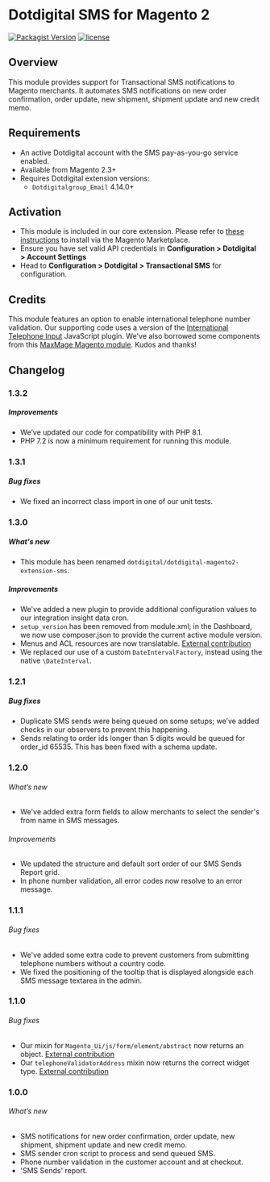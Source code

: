 # Dotdigital SMS for Magento 2
[![Packagist Version](https://img.shields.io/packagist/v/dotdigital/dotdigital-magento2-extension-sms?color=green&label=stable)](https://github.com/dotmailer/dotmailer-magento2-extension-sms/releases)
[![license](https://img.shields.io/github/license/mashape/apistatus.svg)](LICENSE.md)

## Overview
This module provides support for Transactional SMS notifications to Magento merchants. It automates SMS notifications on new order confirmation, order update, new shipment, shipment update and new credit memo.
  
## Requirements
- An active Dotdigital account with the SMS pay-as-you-go service enabled.
- Available from Magento 2.3+
- Requires Dotdigital extension versions:
  - `Dotdigitalgroup_Email` 4.14.0+
  
## Activation
- This module is included in our core extension. Please refer to [these instructions](https://github.com/dotmailer/dotmailer-magento2-extension#installation) to install via the Magento Marketplace.
- Ensure you have set valid API credentials in **Configuration > Dotdigital > Account Settings**
- Head to **Configuration > Dotdigital > Transactional SMS** for configuration.

## Credits
This module features an option to enable international telephone number validation. Our supporting code uses a version of the [International Telephone Input](https://github.com/jackocnr/intl-tel-input) JavaScript plugin. We've also borrowed some components from this [MaxMage Magento module](https://github.com/MaxMage/international-telephone-input). Kudos and thanks!

## Changelog

### 1.3.2

##### Improvements
- We’ve updated our code for compatibility with PHP 8.1.
- PHP 7.2 is now a minimum requirement for running this module.

### 1.3.1

##### Bug fixes
- We fixed an incorrect class import in one of our unit tests. 

### 1.3.0

##### What's new
- This module has been renamed `dotdigital/dotdigital-magento2-extension-sms`.

##### Improvements
- We've added a new plugin to provide additional configuration values to our integration insight data cron.
- `setup_version` has been removed from module.xml; in the Dashboard, we now use composer.json to provide the current active module version.
- Menus and ACL resources are now translatable. [External contribution](https://github.com/dotmailer/dotmailer-magento2-extension-sms/pull/5)
- We replaced our use of a custom `DateIntervalFactory`, instead using the native `\DateInterval`.

### 1.2.1 

##### Bug fixes
- Duplicate SMS sends were being queued on some setups; we’ve added checks in our observers to prevent this happening.
- Sends relating to order ids longer than 5 digits would be queued for order_id 65535. This has been fixed with a schema update.

### 1.2.0

###### What’s new
- We've added extra form fields to allow merchants to select the sender's from name in SMS messages.

###### Improvements
- We updated the structure and default sort order of our SMS Sends Report grid.
- In phone number validation, all error codes now resolve to an error message.

### 1.1.1

###### Bug fixes
- We've added some extra code to prevent customers from submitting telephone numbers without a country code.
- We fixed the positioning of the tooltip that is displayed alongside each SMS message textarea in the admin.

### 1.1.0

###### Bug fixes
- Our mixin for `Magento_Ui/js/form/element/abstract` now returns an object. [External contribution](https://github.com/dotmailer/dotmailer-magento2-extension-sms/pull/2)
- Our `telephoneValidatorAddress` mixin now returns the correct widget type. [External contribution](https://github.com/dotmailer/dotmailer-magento2-extension-sms/pull/3)

### 1.0.0
  
###### What’s new
- SMS notifications for new order confirmation, order update, new shipment, shipment update and new credit memo.
- SMS sender cron script to process and send queued SMS.
- Phone number validation in the customer account and at checkout.
- 'SMS Sends' report.
